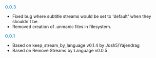 **<span style="color:#56adda">0.0.3</span>**
- Fixed bug where subtitle streams would be set to 'default' when they shouldn't be.
- Removed creation of .unmanic files in filesystem.
  
**<span style="color:#56adda">0.0.1</span>**
- Based on keep_stream_by_language v0.1.4 by Josh5/Yajendrag
- Based on Remove Streams by Language v0.0.5
